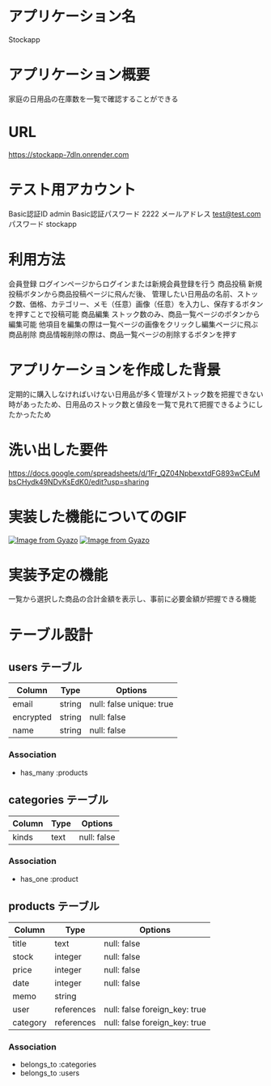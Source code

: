 # アプリケーション名
 Stockapp

# アプリケーション概要
 家庭の日用品の在庫数を一覧で確認することができる

# URL
 https://stockapp-7dln.onrender.com

# テスト用アカウント
 Basic認証ID admin
 Basic認証パスワード 2222
 メールアドレス test@test.com
 パスワード stockapp
 
# 利用方法
 会員登録 ログインページからログインまたは新規会員登録を行う
 商品投稿 新規投稿ボタンから商品投稿ページに飛んだ後、
         管理したい日用品の名前、ストック数、価格、カテゴリー、メモ（任意）画像（任意）を入力し、保存するボタンを押すことで投稿可能
 商品編集 ストック数のみ、商品一覧ページのボタンから編集可能
         他項目を編集の際は一覧ページの画像をクリックし編集ページに飛ぶ
 商品削除 商品情報削除の際は、商品一覧ページの削除するボタンを押す

# アプリケーションを作成した背景
 定期的に購入しなければいけない日用品が多く管理がストック数を把握できない時があったため、日用品のストック数と値段を一覧で見れて把握できるようにしたかったため

# 洗い出した要件
 https://docs.google.com/spreadsheets/d/1Fr_QZ04NpbexxtdFG893wCEuMbsCHydk49NDvKsEdK0/edit?usp=sharing

# 実装した機能についてのGIF
 [![Image from Gyazo](https://i.gyazo.com/39a6023d04bba71a17a4dd27a800f3b4.gif)](https://gyazo.com/39a6023d04bba71a17a4dd27a800f3b4)
 [![Image from Gyazo](https://i.gyazo.com/b2dfa2392b49bfa7006a0c934296647c.gif)](https://gyazo.com/b2dfa2392b49bfa7006a0c934296647c)

# 実装予定の機能
 一覧から選択した商品の合計金額を表示し、事前に必要金額が把握できる機能

# テーブル設計

## users テーブル
| Column             | Type   | Options                  |
| ------------------ | ------ | ------------------------ |
| email              | string | null: false unique: true |
| encrypted          | string | null: false              |
| name               | string | null: false              |

### Association
- has_many :products


## categories テーブル
| Column             | Type       | Options                       |
| ------------------ | ---------- | ----------------------------- |
| kinds              | text       | null: false                   |

### Association
- has_one :product


## products テーブル
| Column             | Type       | Options                       |
| ------------------ | ---------- | ----------------------------- |
| title              | text       | null: false                   |
| stock              | integer    | null: false                   |
| price              | integer    | null: false                   |
| date               | integer    | null: false                   |
| memo               | string     |                               |
| user               | references | null: false foreign_key: true |
| category           | references | null: false foreign_key: true |

### Association
- belongs_to :categories
- belongs_to :users

